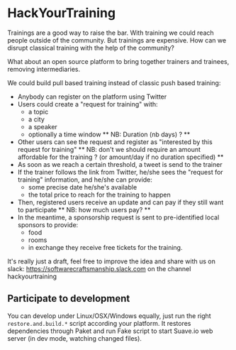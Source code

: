 # HackYourTraining

Trainings are a good way to raise the bar. With training we could reach people outside of the community.
But trainings are expensive. How can we disrupt classical training with the help of the community?

What about an open source platform to bring together trainers and trainees, removing intermediaries.

We could build pull based training instead of classic push based training:
- Anybody can register on the platform using Twitter
- Users could create a "request for training" with:
	* a topic
	* a city
	* a speaker
	* optionally a time window
** NB: Duration (nb days) ? **
- Other users can see the request and register as "interested by this request for training"
** NB: don't we should require an amount affordable for the training ? (or amount/day if no duration specified) **
- As soon as we reach a certain threshold, a tweet is send to the trainer
- If the trainer follows the link from Twitter, he/she sees the "request for training" information, and he/she can provide:
	* some precise date he/she's available
	* the total price to reach for the training to happen
- Then, registered users receive an update and can pay if they still want to participate
** NB: how much users pay? **
- In the meantime, a sponsorship request is sent to pre-identified local sponsors to provide:
	* food
	* rooms
	* in exchange they receive free tickets for the training.

It's really just a draft, feel free to improve the idea and share with us on slack:
https://softwarecraftsmanship.slack.com on the channel hackyourtraining

## Participate to development

You can develop under Linux/OSX/Windows equally, just run the right `restore.and.build.*` script according your platform.
It restores dependencies through Paket and run Fake script to start Suave.io web server (in dev mode, watching changed files).
